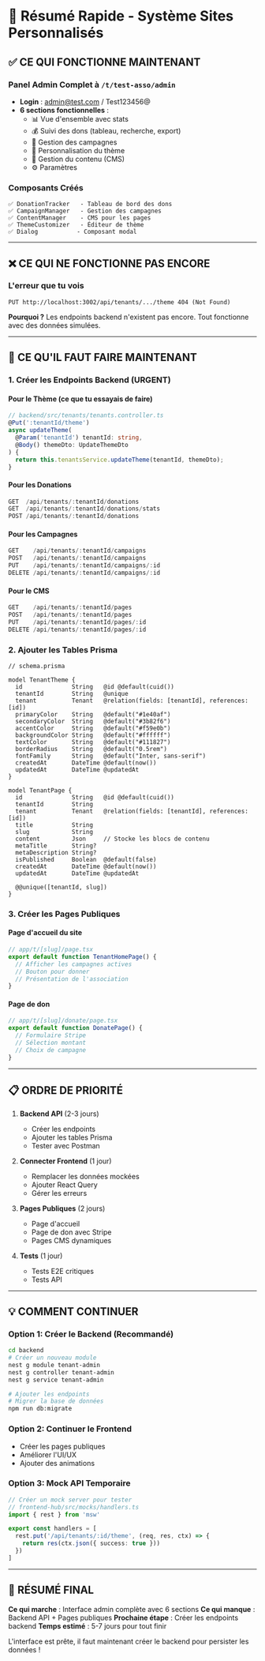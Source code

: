 # 🚀 Résumé Rapide - Système Sites Personnalisés

## ✅ CE QUI FONCTIONNE MAINTENANT

### Panel Admin Complet à `/t/test-asso/admin`
- **Login** : admin@test.com / Test123456@
- **6 sections fonctionnelles** :
  - 📊 Vue d'ensemble avec stats
  - 💰 Suivi des dons (tableau, recherche, export)
  - 🎯 Gestion des campagnes
  - 🎨 Personnalisation du thème
  - 📝 Gestion du contenu (CMS)
  - ⚙️ Paramètres

### Composants Créés
```
✅ DonationTracker   - Tableau de bord des dons
✅ CampaignManager   - Gestion des campagnes
✅ ContentManager    - CMS pour les pages
✅ ThemeCustomizer   - Éditeur de thème
✅ Dialog           - Composant modal
```

---

## ❌ CE QUI NE FONCTIONNE PAS ENCORE

### L'erreur que tu vois
```
PUT http://localhost:3002/api/tenants/.../theme 404 (Not Found)
```
**Pourquoi ?** Les endpoints backend n'existent pas encore. Tout fonctionne avec des données simulées.

---

## 🔨 CE QU'IL FAUT FAIRE MAINTENANT

### 1. Créer les Endpoints Backend (URGENT)

#### Pour le Thème (ce que tu essayais de faire)
```typescript
// backend/src/tenants/tenants.controller.ts
@Put(':tenantId/theme')
async updateTheme(
  @Param('tenantId') tenantId: string,
  @Body() themeDto: UpdateThemeDto
) {
  return this.tenantsService.updateTheme(tenantId, themeDto);
}
```

#### Pour les Donations
```typescript
GET  /api/tenants/:tenantId/donations
GET  /api/tenants/:tenantId/donations/stats
POST /api/tenants/:tenantId/donations
```

#### Pour les Campagnes
```typescript
GET    /api/tenants/:tenantId/campaigns
POST   /api/tenants/:tenantId/campaigns
PUT    /api/tenants/:tenantId/campaigns/:id
DELETE /api/tenants/:tenantId/campaigns/:id
```

#### Pour le CMS
```typescript
GET    /api/tenants/:tenantId/pages
POST   /api/tenants/:tenantId/pages
PUT    /api/tenants/:tenantId/pages/:id
DELETE /api/tenants/:tenantId/pages/:id
```

### 2. Ajouter les Tables Prisma

```prisma
// schema.prisma

model TenantTheme {
  id              String   @id @default(cuid())
  tenantId        String   @unique
  tenant          Tenant   @relation(fields: [tenantId], references: [id])
  primaryColor    String   @default("#1e40af")
  secondaryColor  String   @default("#3b82f6")
  accentColor     String   @default("#f59e0b")
  backgroundColor String   @default("#ffffff")
  textColor       String   @default("#111827")
  borderRadius    String   @default("0.5rem")
  fontFamily      String   @default("Inter, sans-serif")
  createdAt       DateTime @default(now())
  updatedAt       DateTime @updatedAt
}

model TenantPage {
  id              String   @id @default(cuid())
  tenantId        String
  tenant          Tenant   @relation(fields: [tenantId], references: [id])
  title           String
  slug            String
  content         Json     // Stocke les blocs de contenu
  metaTitle       String?
  metaDescription String?
  isPublished     Boolean  @default(false)
  createdAt       DateTime @default(now())
  updatedAt       DateTime @updatedAt
  
  @@unique([tenantId, slug])
}
```

### 3. Créer les Pages Publiques

#### Page d'accueil du site
```typescript
// app/t/[slug]/page.tsx
export default function TenantHomePage() {
  // Afficher les campagnes actives
  // Bouton pour donner
  // Présentation de l'association
}
```

#### Page de don
```typescript
// app/t/[slug]/donate/page.tsx
export default function DonatePage() {
  // Formulaire Stripe
  // Sélection montant
  // Choix de campagne
}
```

---

## 📋 ORDRE DE PRIORITÉ

1. **Backend API** (2-3 jours)
   - Créer les endpoints
   - Ajouter les tables Prisma
   - Tester avec Postman

2. **Connecter Frontend** (1 jour)
   - Remplacer les données mockées
   - Ajouter React Query
   - Gérer les erreurs

3. **Pages Publiques** (2 jours)
   - Page d'accueil
   - Page de don avec Stripe
   - Pages CMS dynamiques

4. **Tests** (1 jour)
   - Tests E2E critiques
   - Tests API

---

## 💡 COMMENT CONTINUER

### Option 1: Créer le Backend (Recommandé)
```bash
cd backend
# Créer un nouveau module
nest g module tenant-admin
nest g controller tenant-admin
nest g service tenant-admin

# Ajouter les endpoints
# Migrer la base de données
npm run db:migrate
```

### Option 2: Continuer le Frontend
- Créer les pages publiques
- Améliorer l'UI/UX
- Ajouter des animations

### Option 3: Mock API Temporaire
```typescript
// Créer un mock server pour tester
// frontend-hub/src/mocks/handlers.ts
import { rest } from 'msw'

export const handlers = [
  rest.put('/api/tenants/:id/theme', (req, res, ctx) => {
    return res(ctx.json({ success: true }))
  })
]
```

---

## 🎯 RÉSUMÉ FINAL

**Ce qui marche** : Interface admin complète avec 6 sections
**Ce qui manque** : Backend API + Pages publiques
**Prochaine étape** : Créer les endpoints backend
**Temps estimé** : 5-7 jours pour tout finir

L'interface est prête, il faut maintenant créer le backend pour persister les données !